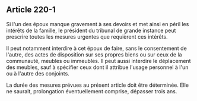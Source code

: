 Article 220-1
----
Si l'un des époux manque gravement à ses devoirs et met ainsi en péril les
intérêts de la famille, le président du tribunal de grande instance peut
prescrire toutes les mesures urgentes que requièrent ces intérêts.

Il peut notamment interdire à cet époux de faire, sans le consentement de
l'autre, des actes de disposition sur ses propres biens ou sur ceux de la
communauté, meubles ou immeubles. Il peut aussi interdire le déplacement des
meubles, sauf à spécifier ceux dont il attribue l'usage personnel à l'un ou à
l'autre des conjoints.

La durée des mesures prévues au présent article doit être déterminée. Elle ne
saurait, prolongation éventuellement comprise, dépasser trois ans.
